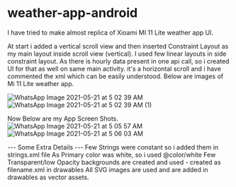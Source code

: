 # weather-app-android

I have tried to make almost replica of Xioami MI 11 Lite weather app UI.

At start i added a vertical scroll view and then inserted Constraint Layout as my main layout inside scroll view (vertical).
I used few linear layouts in side constraint layout.
As there is hourly data present in one api call, so i created UI for that as well on same main activity. it's a horizontal scroll and i have commented the xml which can be easily understood.
Below are images of Mi 11 Lite weather app.

![WhatsApp Image 2021-05-21 at 5 02 39 AM](https://user-images.githubusercontent.com/48854062/119063178-ea0e6180-b9f1-11eb-8ed4-a0b7504ed0cb.jpeg)
![WhatsApp Image 2021-05-21 at 5 02 39 AM (1)](https://user-images.githubusercontent.com/48854062/119063157-d82cbe80-b9f1-11eb-8e99-7e84c4f337fb.jpeg)

Now Below are my App Screen Shots.
![WhatsApp Image 2021-05-21 at 5 05 57 AM](https://user-images.githubusercontent.com/48854062/119063353-51c4ac80-b9f2-11eb-8bbb-52934a6531a7.jpeg)
![WhatsApp Image 2021-05-21 at 5 06 03 AM](https://user-images.githubusercontent.com/48854062/119063360-538e7000-b9f2-11eb-9c72-ef6dcc98a15c.jpeg)


--- Some Extra Details ---
  Few Strings were constant so i added them in strings.xml file
  As Primary color was white, so i used @color/white
  Few Transparent/low Opacity backgrounds are created and used - created as filename.xml in drawables
  All SVG images are used and are added in drawables as vector assets.


